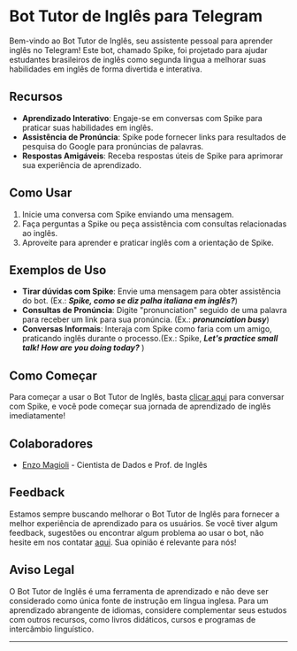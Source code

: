 # Bot Tutor de Inglês para Telegram

Bem-vindo ao Bot Tutor de Inglês, seu assistente pessoal para aprender inglês no Telegram! Este bot, chamado Spike, foi projetado para ajudar estudantes brasileiros de inglês como segunda língua a melhorar suas habilidades em inglês de forma divertida e interativa.

## Recursos
- **Aprendizado Interativo**: Engaje-se em conversas com Spike para praticar suas habilidades em inglês.
- **Assistência de Pronúncia**: Spike pode fornecer links para resultados de pesquisa do Google para pronúncias de palavras.
- **Respostas Amigáveis**: Receba respostas úteis de Spike para aprimorar sua experiência de aprendizado.

## Como Usar
1. Inicie uma conversa com Spike enviando uma mensagem.
2. Faça perguntas a Spike ou peça assistência com consultas relacionadas ao inglês.
3. Aproveite para aprender e praticar inglês com a orientação de Spike.

## Exemplos de Uso
- **Tirar dúvidas com Spike**: Envie uma mensagem para obter assistência do bot. (Ex.: ***Spike, como se diz palha italiana em inglês?***)
- **Consultas de Pronúncia**: Digite "pronunciation" seguido de uma palavra para receber um link para sua pronúncia. (Ex.: ***pronunciation busy***)
- **Conversas Informais**: Interaja com Spike como faria com um amigo, praticando inglês durante o processo.(Ex.:  Spike, _**Let's practice small talk! How are you doing today?**_ )

## Como Começar
Para começar a usar o Bot Tutor de Inglês, basta [clicar aqui](https://t.me/SpikeEnglishBot) para conversar com Spike, e você pode começar sua jornada de aprendizado de inglês imediatamente!

## Colaboradores
- [Enzo Magioli](https://www.linkedin.com/in/enzo-magioli/) - Cientista de Dados e Prof. de Inglês

## Feedback
Estamos sempre buscando melhorar o Bot Tutor de Inglês para fornecer a melhor experiência de aprendizado para os usuários. Se você tiver algum feedback, sugestões ou encontrar algum problema ao usar o bot, não hesite em nos contatar [aqui](mailto:enzomagioli.pro@gmail.com). Sua opinião é relevante para nós!

## Aviso Legal
O Bot Tutor de Inglês é uma ferramenta de aprendizado e não deve ser considerado como única fonte de instrução em língua inglesa. Para um aprendizado abrangente de idiomas, considere complementar seus estudos com outros recursos, como livros didáticos, cursos e programas de intercâmbio linguístico.

---
